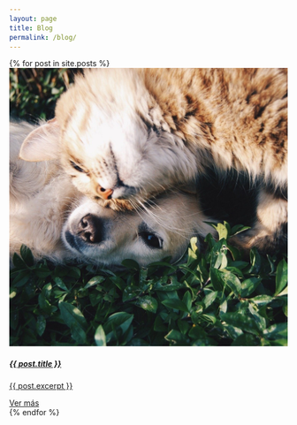 ```yaml
---
layout: page
title: Blog
permalink: /blog/
---
```


<div class="container">
    <div class="row">
       {% for post in site.posts %}
        <div class="col-6 col-sm-4">
            <div class="card mr-3">
                <img src="./img/posts/1.png" class="card-img-top" alt="...">
                <div class="card-body">
                    <h5 class="card-title"><a href="{{ site.baseurl }}{{ post.url }}">{{ post.title }}</h5>
                    <p class="card-text">
                       {{ post.excerpt }}</p>
                    <a href="{{ site.baseurl }}{{ post.url }}" class="btn btn-primary">Ver más</a>
                </div>
            </div>
        </div>
       {% endfor %}
    </div>
</div>
